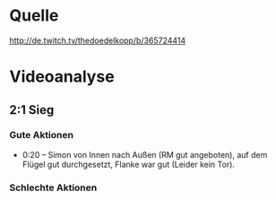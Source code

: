# Quelle

http://de.twitch.tv/thedoedelkopp/b/365724414

# Videoanalyse 
## 2:1 Sieg

### Gute Aktionen
* 0:20 – Simon von Innen nach Außen (RM gut angeboten), auf dem Flügel gut durchgesetzt, Flanke war gut (Leider kein Tor).

### Schlechte Aktionen
